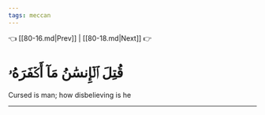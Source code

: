 ```yaml
---
tags: meccan
---
```


👈 [[80-16.md|Prev]] | [[80-18.md|Next]] 👉

# قُتِلَ ٱلۡإِنسَٰنُ مَآ أَكۡفَرَهُۥ

Cursed is man; how disbelieving is he

---

